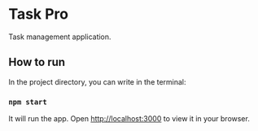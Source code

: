 # Task Pro

Task management application.

## How to run

In the project directory, you can write in the terminal:

### `npm start`

It will run the app.
Open [http://localhost:3000](http://localhost:3000) to view it in your browser.
